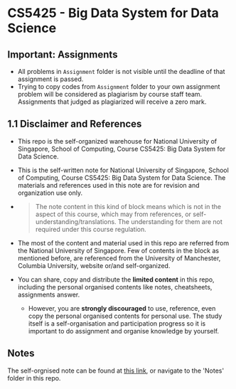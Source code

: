 # CS5425 - Big Data System for Data Science

## Important: Assignments
- All problems in `Assignment` folder is not visible until the deadline of that assignment is passed.
- Trying to copy codes from `Assignment` folder to your own assignment problem will be considered as plagiarism by course staff team. Assignments that judged as plagiarized will receive a zero mark.

## 1.1 Disclaimer and References

- This repo is the self-organized warehouse for National University of Singapore, School of Computing, Course CS5425: Big Data System for Data Science.

- This is the self-written note for National University of Singapore, School of Computing, Course CS5425: Big Data System for Data Science. The materials and references used in this note are for revision and organization use only.

- > The note content in this kind of block means which is not in the aspect of this course, which may from references, or self-understanding/translations. The understanding for them are not required under this course regulation.

- The most of the content and material used in this repo are referred from the National University of Singapore. Few of contents in the block as mentioned before, are referenced from the University of Manchester, Columbia University, website or/and self-organized. 

- You can share, copy and distribute the **limited content** in this repo, including the personal organised contents like notes, cheatsheets, assignments answer.
  - However, you are **strongly discouraged** to use, reference, even copy the personal organised contents for personal use. The study itself is a self-organisation and participation progress so it is important to do assignment and organise knowledge by yourself.

## Notes

The self-orgnised note can be found at [this link](https://wiki.wu.engineer/archives/cs5425-note), or navigate to the 'Notes' folder in this repo.
